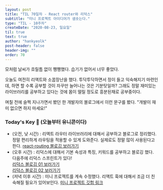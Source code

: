 ```yaml
---
layout: post
title: "TIL 70일차 - React router와 리덕스"
subtitle: "미니 프로젝트 아이디어가 샘솟는다."
type: "TIL - 10주차"
createDate: "2020-08-23, 일요일"
til: true
text: true
author: "hankyeolk"
post-header: false
header-img: ""
order: 70
---
```


모처럼 날씨가 흐릴틈 없이 쨍쨍했다. 습기가 없어서 너무 좋았다. <br>

오늘도 여전히 리액트와 소꿉장난을 했다. 투닥투닥하면서 정이 들고 익숙해지기 마련인데, 하면 할 수록 공부할 것이 자꾸만 늘어나는 것은 기분탓일까? 그래도 정말 재미있는 라이브러리를 공부하고 있다는 것에 몸이 떨릴 정도로 흥분된채로 공부중이다. <br>

며칠 전에 슬쩍 지나가면서 봤던 한 개발자의 블로그에서 이런 문구를 봤다. "개발이 재미 없으면 하지 마세요!" <br>

### Today's Key 🦄 (오늘부터 유니콘이다)

- (오전, 낮 시간) : 리액트 라우터 라이브러리에 대해서 공부하고 블로그로 정리했다. 정말 편리하게 라우팅을 적용할 수 있게 도와준다. 실제로도 정말 많이 사용된다고 한다. [react-routing 블로깅 보러가기](https://www.notion.so/ddovblek/React-router-c9a6ce7d646441388a9bd5432fba896c)
- (오후 시간) : 리덕스에 대해서 기본 속성과 특징, 키워드를 공부하고 블로깅 했다. 다음주에 리덕스 스프린트가 있다! <br>
  [리덕스 블로깅 01 보러가기](https://www.notion.so/ddovblek/Redux-01-799995c4e36e484f9dc9c73fe56fa9bb) <br>
  [리덕스 블로깅 02 보러가기](https://www.notion.so/ddovblek/Redux-02-39e8a13ab71c4101b69599b5fc9bcf91)
- (저녁 이후 시간) : 미니 프로젝트를 계속 수정했다. 리액트 훅에 대해서 조금 더 친숙해질 필요가 있어보인다. [미니 프로젝트 깃헙 링크](https://github.com/hankyeolk/JS-and-Web-Learning/tree/master/IM/week_6/mini-project)
